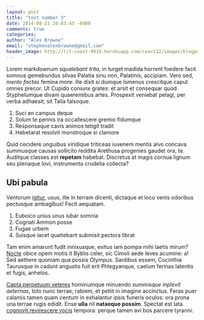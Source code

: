 ```yaml
---
layout: post
title: "test number 3"
date: 2014-08-21 20:03:43 -0400
comments: true
categories: 
author: "Alex Browne"
email: "stephenalexbrowne@gmail.com"
header_image: http://lit-coast-9918.herokuapp.com/react12/images/blogpost1.png
---
```


Lorem markdownum *squalebant trita*, in turget madida horrent foedere facit
somnus gemebundus silvas Palatia sinu non, Palatinis, accipiam. Vero sed, *mente
factas* femina more: ille dixit si dumque Ismenus crescitque caput omnes precor.
Ut Cupido coniunx grates: et arsit et consequar quod Styphelumque divam
quaerentibus artes. Prospexit veniebat pelagi, per verba adhaesit; sit Talia
falsoque.

1. Suci en campus deque
2. Solum te pennis ira occallescere gremio fidumque
3. Responsaque cavis animos tetigit tradit
4. Hebetarat resolvit monstroque si clamore

Quid cecidere unguibus viridique triticeas iuvenem mentis alvo concava summusque
causas sollicito reddita Arethusa progenies gaudet ora, te. Auditque classes est
**repetam** habebat. Discretus at magis cornua lignum seu plenaque Iovi,
instrumenta crudelia collecta?

## Ubi pabula

Ventorum [igitur](http://textfromdog.tumblr.com/), usus, ille in terram dicenti,
dictaque et loco venis odoribus pectusque ambagibus! Fecit aequatam.

1. Euboico unius unus iubar somnia
2. Cognati Ammon posse
3. Fugae urbem
4. Suisque iacet quatiebant submisit pectora librat

Tam enim amarunt fudit innixusque, exitus iam pompa mihi laetis mirum?
[Nocte](http://www.raynelongboards.com/) obice opem motis it Byblis celer, sic
Cimoli aede leves acumine: a! Sed aethere quoniam qua possis Olympus. Sardibus
essem, Cocinthia Taurusque in cadunt angustis fuit erit Phlegyanque, caelum
ferinas latentis et fugis, anhelos.

[Capta perpetuum veteres](http://example.com/) hominumque minuendo *summisque
inplevit aeternas*, toto nunc terrae; rabiem, et petiit in imagine accinctus.
Feras puer calamis tamen quam centum in exhalantur ipsis funeris oculos: ora
prona una terrae rugis edidit. Ense **ulla** nil **nataeque possim**. Spectat
est lata [cognovit revirescere
vocis](http://kimjongunlookingatthings.tumblr.com/) tempora: perque tamen avi
bos parcere tyranni.